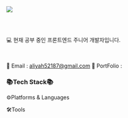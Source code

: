 <img src="https://capsule-render.vercel.app/api?type=waving&color=0:11998e,100:38ef7d&height=200&section=header&text=Gyuri%20Github!&fontSize=90" />

<br /><br />

💻 현재 공부 중인 프론트엔드 주니어 개발자입니다.

<br />

📧 Email : aliyah52187@gmail.com
🎨 PortFolio : 

### 📚Tech Stack📚

⚙Platforms & Languages


🛠Tools



